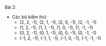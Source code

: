Bài 2:

- Các bộ kiểm thử:
    + (2, 2, -1), (2, 1, -1), (2, 0, -1), (2, -1, -1)
    + (1, 2, -1), (1, 1, -1), (1, 0, -1), (1, -1, -1)
    + (0, 2, -1), (0, 1, -1), (0, 0, -1), (0, -1, -1)
    + (-1, 2, -1), (-1, 1, -1), (-1, 0, -1), (-1, -1, -1)
    
